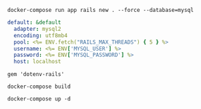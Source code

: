 
```terminal:terminal
docker-compose run app rails new . --force --database=mysql
```


```rails:database.yml
default: &default
  adapter: mysql2
  encoding: utf8mb4
  pool: <%= ENV.fetch("RAILS_MAX_THREADS") { 5 } %>
  username: <%= ENV['MYSQL_USER'] %>
  password: <%= ENV['MYSQL_PASSWORD'] %>
  host: localhost
```


```rails:Gemfile
gem 'dotenv-rails'
```

```terminal:terminal
docker-compose build
```

```terminal:terminal
docker-compose up -d
```



